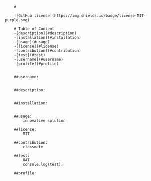 
        
        # 

        ![GitHub license](https://img.shields.io/badge/license-MIT-purple.svg)

        # Table of Content
        -[description](#description)
        -[installation](#installation)
        -[usage](#usage)
        -[license](#license)
        -[contribution](#contribution)
        -[test](#test)
        -[username](#username)
        -[profile](#profile)
        

        ##username:
            
        
        ##description:
            
       
        ##installation:
            
        
        ##usage:
            innovative solution
        
        ##license:
            MIT 
        
        ##contribution:
            classmate
        
        ##test:
            UAT
            console.log(test);
       
        ##profile:
            
        